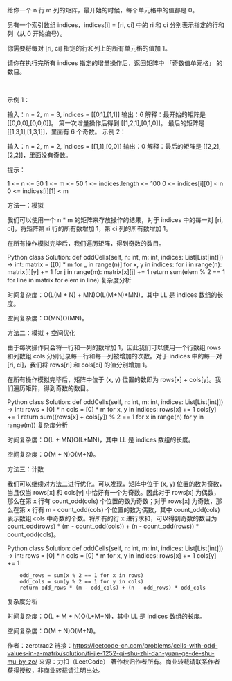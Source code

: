 给你一个 n 行 m 列的矩阵，最开始的时候，每个单元格中的值都是 0。

另有一个索引数组 indices，indices[i] = [ri, ci] 中的 ri 和 ci 分别表示指定的行和列（从 0 开始编号）。

你需要将每对 [ri, ci] 指定的行和列上的所有单元格的值加 1。

请你在执行完所有 indices 指定的增量操作后，返回矩阵中 「奇数值单元格」 的数目。

 

示例 1：



输入：n = 2, m = 3, indices = [[0,1],[1,1]]
输出：6
解释：最开始的矩阵是 [[0,0,0],[0,0,0]]。
第一次增量操作后得到 [[1,2,1],[0,1,0]]。
最后的矩阵是 [[1,3,1],[1,3,1]]，里面有 6 个奇数。
示例 2：



输入：n = 2, m = 2, indices = [[1,1],[0,0]]
输出：0
解释：最后的矩阵是 [[2,2],[2,2]]，里面没有奇数。
 

提示：

1 <= n <= 50
1 <= m <= 50
1 <= indices.length <= 100
0 <= indices[i][0] < n
0 <= indices[i][1] < m


方法一：模拟

我们可以使用一个 n * m 的矩阵来存放操作的结果，对于 indices 中的每一对 [ri, ci]，将矩阵第 ri 行的所有数增加 1，第 ci 列的所有数增加 1。

在所有操作模拟完毕后，我们遍历矩阵，得到奇数的数目。

Python
class Solution:
    def oddCells(self, n: int, m: int, indices: List[List[int]]) -> int:
        matrix = [[0] * m for _ in range(n)]
        for x, y in indices:
            for i in range(n):
                matrix[i][y] += 1
            for j in range(m):
                matrix[x][j] += 1
        return sum(elem % 2 == 1 for line in matrix for elem in line)
复杂度分析

时间复杂度：O(L(M + N) + MN)O(L(M+N)+MN)，其中 LL 是 indices 数组的长度。

空间复杂度：O(MN)O(MN)。

方法二：模拟 + 空间优化

由于每次操作只会将一行和一列的数增加 1，因此我们可以使用一个行数组 rows 和列数组 cols 分别记录每一行和每一列被增加的次数。对于 indices 中的每一对 [ri, ci]，我们将 rows[ri] 和 cols[ci] 的值分别增加 1。

在所有操作模拟完毕后，矩阵中位于 (x, y) 位置的数即为 rows[x] + cols[y]。我们遍历矩阵，得到奇数的数目。

Python
class Solution:
    def oddCells(self, n: int, m: int, indices: List[List[int]]) -> int:
        rows = [0] * n
        cols = [0] * m
        for x, y in indices:
            rows[x] += 1
            cols[y] += 1
        return sum((rows[x] + cols[y]) % 2 == 1 for x in range(n) for y in range(m))
复杂度分析

时间复杂度：O(L + MN)O(L+MN)，其中 LL 是 indices 数组的长度。

空间复杂度：O(M + N)O(M+N)。

方法三：计数

我们可以继续对方法二进行优化。可以发现，矩阵中位于 (x, y) 位置的数为奇数，当且仅当 rows[x] 和 cols[y] 中恰好有一个为奇数。因此对于 rows[x] 为偶数，那么在第 x 行有 count_odd(cols) 个位置的数为奇数；对于 rows[x] 为奇数，那么在第 x 行有 m - count_odd(cols) 个位置的数为偶数，其中 count_odd(cols) 表示数组 cols 中奇数的个数。将所有的行 x 进行求和，可以得到奇数的数目为 count_odd(rows) * (m - count_odd(cols)) + (n - count_odd(rows)) * count_odd(cols)。

Python
class Solution:
    def oddCells(self, n: int, m: int, indices: List[List[int]]) -> int:
        rows = [0] * n
        cols = [0] * m
        for x, y in indices:
            rows[x] += 1
            cols[y] += 1

        odd_rows = sum(x % 2 == 1 for x in rows)
        odd_cols = sum(y % 2 == 1 for y in cols)
        return odd_rows * (m - odd_cols) + (n - odd_rows) * odd_cols
复杂度分析

时间复杂度：O(L + M + N)O(L+M+N)，其中 LL 是 indices 数组的长度。

空间复杂度：O(M + N)O(M+N)。

作者：zerotrac2
链接：https://leetcode-cn.com/problems/cells-with-odd-values-in-a-matrix/solution/ti-jie-1252-qi-shu-zhi-dan-yuan-ge-de-shu-mu-by-ze/
来源：力扣（LeetCode）
著作权归作者所有。商业转载请联系作者获得授权，非商业转载请注明出处。